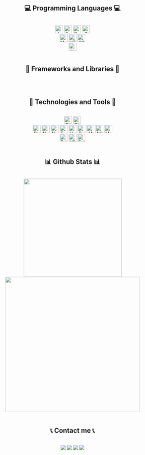 <h2 align="center">💻 Programming Languages 💻</h2>
<br>
<div align="center">
    <div>
        <img src="https://img.shields.io/badge/JavaScript-F7DF1E?style=for-the-badge&logo=javascript&logoColor=black" alt="Javascript" height="25"/>
        <img src="https://img.shields.io/badge/TypeScript-007ACC?style=for-the-badge&logo=typescript&logoColor=white" alt="Typescript" height="25"/>
        <img src="https://img.shields.io/badge/Rust-000000?style=for-the-badge&logo=rust&logoColor=white" alt="Rust" height="25" />
        <img src="https://img.shields.io/badge/C-00599C?style=for-the-badge&logo=c&logoColor=white" alt="C" height="25" />
    </div>
    <div>
        <img src="https://img.shields.io/badge/markdown-%23000000.svg?style=for-the-badge&logo=markdown&logoColor=white" alt="Markdown" height="25" />
        <img src="https://img.shields.io/badge/HTML5-E34F26?style=for-the-badge&logo=html5&logoColor=white" alt="HTML" height="25" />
        <img src="https://img.shields.io/badge/CSS3-1572B6?style=for-the-badge&logo=css3&logoColor=white" alt="CSS" height="25" />
    </div>
    <div>
        <img src="https://img.shields.io/badge/java-%23ED8B00.svg?style=for-the-badge&logo=java&logoColor=white" alt="Java" height="25" />
    </div>
</div>
<br>
<h2 align="center">🧰 Frameworks and Libraries 🧰</h2>
<br>

<br>
<h2 align="center">🧰 Technologies and Tools 🧰</h2>
<br>
<div align="center">
    <div>
        <img src="https://img.shields.io/badge/github-%23121011.svg?style=for-the-badge&logo=github&logoColor=white" alt="Github" height="25" />
        <img src="https://img.shields.io/badge/GitLab-330F63?style=for-the-badge&logo=gitlab&logoColor=white" alt="Gitlab" height="25" />
    </div>
    <div>
        <img src="https://img.shields.io/badge/React-20232A?style=for-the-badge&logo=react&logoColor=61DAFB" alt="ReactJS" height="25"/>
        <img src="https://img.shields.io/badge/next.js-000000?style=for-the-badge&logo=nextdotjs&logoColor=white" alt="NextJS" height="25" />
        <img src="https://img.shields.io/badge/nestjs-E0234E?style=for-the-badge&logo=nestjs&logoColor=white" alt="NestJS" height="25" />
        <img src="https://img.shields.io/badge/Express.js-404D59?style=for-the-badge" alt="ExpressJs" height="25"/>
        <img src="https://img.shields.io/badge/Vercel-000000?style=for-the-badge&logo=vercel&logoColor=white" alt="Vercel" height="25" />
        <img src="https://img.shields.io/badge/PostgreSQL-316192?style=for-the-badge&logo=postgresql&logoColor=white" alt="PostgresSQL" height="25" />
        <img src="https://img.shields.io/badge/MongoDB-4EA94B?style=for-the-badge&logo=mongodb&logoColor=white" alt="MongoDB" height="25" />
        <img src="https://img.shields.io/badge/Microsoft%20SQL%20Sever-CC2927?style=for-the-badge&logo=microsoft%20sql%20server&logoColor=white" alt="Micrsoft SQL" height="25" />
        <img src="https://img.shields.io/badge/mysql-%2300f.svg?style=for-the-badge&logo=mysql&logoColor=white" alt="MySQL" height="25" />
    </div>
    <div>
        <img src="https://img.shields.io/badge/Tailwind_CSS-38B2AC?style=for-the-badge&logo=tailwind-css&logoColor=white" alt="TailwindCSS" height="25"/>
        <img src="https://img.shields.io/badge/Visual%20Studio%20Code-0078d7.svg?style=for-the-badge&logo=visual-studio-code&logoColor=white" alt="VSCode" height="25" />
        <img src="https://img.shields.io/badge/Eclipse-2C2255?style=for-the-badge&logo=eclipse&logoColor=white" alt="Eclipse" height="25" />
    </div>
</div>
<br>

<h2 align="center">📊 Github Stats 📊</h2>
<br>
<div align="center">
    <img width="315" src="https://github-readme-stats.vercel.app/api/top-langs/?username=muoi07052001&layout=compact&theme=algolia"/>
    <img width="434" src="https://github-readme-stats.vercel.app/api?username=muoi07052001&show_icons=true&theme=algolia" />
</div>
<br>

<h2 align="center">📞 Contact me 📞</h2>
<br>
<div align="center">
    <a href="https://www.facebook.com/duong.nguyenhai.7140/" target="top"><img src="https://img.shields.io/badge/Facebook-%231877F2.svg?style=for-the-badge&logo=Facebook&logoColor=white"></a>
    <a href="https://github.com/muoi07052001/" target="top"><img src="https://img.shields.io/badge/GitHub-100000?style=for-the-badge&logo=github&logoColor=white"></a>
    <a href="mailto:muoi07052001@gmail.com" target="blank"><img src="https://img.shields.io/badge/Gmail-D14836?style=for-the-badge&logo=gmail&logoColor=white"></a>
    <a href="https://leetcode.com/muoi07052001/" target="top"><img src="https://img.shields.io/badge/-LeetCode-FFA116?style=for-the-badge&logo=LeetCode&logoColor=black"></a>
</div>
